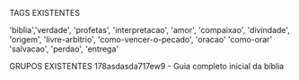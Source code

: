 
TAGS EXISTENTES

'biblia','verdade', 'profetas', 'interpretacao', 'amor', 'compaixao', 'divindade',
'origem', 'livre-arbitrio', 'como-vencer-o-pecado', 'oracao'
'como-orar'
'salvacao', 'perdao', 'entrega'

GRUPOS EXISTENTES
178asdasda717ew9 - Guia completo inicial da bíblia
